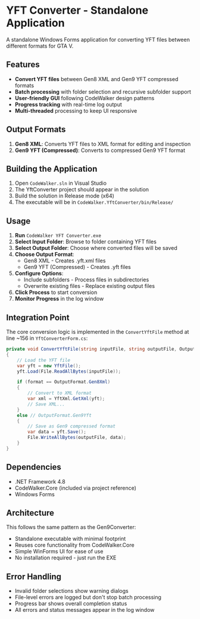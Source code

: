 # YFT Converter - Standalone Application

A standalone Windows Forms application for converting YFT files between different formats for GTA V.

## Features

- **Convert YFT files** between Gen8 XML and Gen9 YFT compressed formats
- **Batch processing** with folder selection and recursive subfolder support
- **User-friendly GUI** following CodeWalker design patterns
- **Progress tracking** with real-time log output
- **Multi-threaded** processing to keep UI responsive

## Output Formats

1. **Gen8 XML**: Converts YFT files to XML format for editing and inspection
2. **Gen9 YFT (Compressed)**: Converts to compressed Gen9 YFT format

## Building the Application

1. Open `CodeWalker.sln` in Visual Studio
2. The YftConverter project should appear in the solution
3. Build the solution in Release mode (x64)
4. The executable will be in `CodeWalker.YftConverter/bin/Release/`

## Usage

1. **Run** `CodeWalker YFT Converter.exe`
2. **Select Input Folder**: Browse to folder containing YFT files
3. **Select Output Folder**: Choose where converted files will be saved
4. **Choose Output Format**: 
   - Gen8 XML - Creates .yft.xml files
   - Gen9 YFT (Compressed) - Creates .yft files
5. **Configure Options**:
   - Include subfolders - Process files in subdirectories
   - Overwrite existing files - Replace existing output files
6. **Click Process** to start conversion
7. **Monitor Progress** in the log window

## Integration Point

The core conversion logic is implemented in the `ConvertYftFile` method at line ~156 in `YftConverterForm.cs`:

```csharp
private void ConvertYftFile(string inputFile, string outputFile, OutputFormat format)
{
    // Load the YFT file
    var yft = new YftFile();
    yft.Load(File.ReadAllBytes(inputFile));

    if (format == OutputFormat.Gen8Xml)
    {
        // Convert to XML format
        var xml = YftXml.GetXml(yft);
        // Save XML...
    }
    else // OutputFormat.Gen9Yft
    {
        // Save as Gen9 compressed format
        var data = yft.Save();
        File.WriteAllBytes(outputFile, data);
    }
}
```

## Dependencies

- .NET Framework 4.8
- CodeWalker.Core (included via project reference)
- Windows Forms

## Architecture

This follows the same pattern as the Gen9Converter:
- Standalone executable with minimal footprint
- Reuses core functionality from CodeWalker.Core
- Simple WinForms UI for ease of use
- No installation required - just run the EXE

## Error Handling

- Invalid folder selections show warning dialogs
- File-level errors are logged but don't stop batch processing
- Progress bar shows overall completion status
- All errors and status messages appear in the log window
